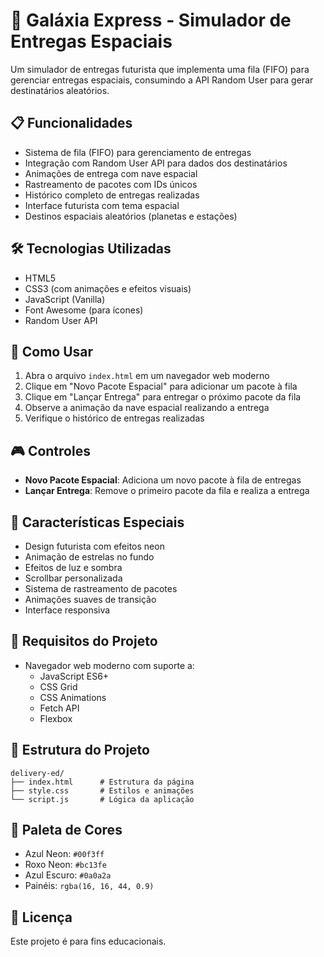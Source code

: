 # 🚀 Galáxia Express - Simulador de Entregas Espaciais

Um simulador de entregas futurista que implementa uma fila (FIFO) para gerenciar entregas espaciais, consumindo a API Random User para gerar destinatários aleatórios.

## 📋 Funcionalidades

- Sistema de fila (FIFO) para gerenciamento de entregas
- Integração com Random User API para dados dos destinatários
- Animações de entrega com nave espacial
- Rastreamento de pacotes com IDs únicos
- Histórico completo de entregas realizadas
- Interface futurista com tema espacial
- Destinos espaciais aleatórios (planetas e estações)

## 🛠️ Tecnologias Utilizadas

- HTML5
- CSS3 (com animações e efeitos visuais)
- JavaScript (Vanilla)
- Font Awesome (para ícones)
- Random User API

## 🚀 Como Usar

1. Abra o arquivo `index.html` em um navegador web moderno
2. Clique em "Novo Pacote Espacial" para adicionar um pacote à fila
3. Clique em "Lançar Entrega" para entregar o próximo pacote da fila
4. Observe a animação da nave espacial realizando a entrega
5. Verifique o histórico de entregas realizadas

## 🎮 Controles

- **Novo Pacote Espacial**: Adiciona um novo pacote à fila de entregas
- **Lançar Entrega**: Remove o primeiro pacote da fila e realiza a entrega

## 🌟 Características Especiais

- Design futurista com efeitos neon
- Animação de estrelas no fundo
- Efeitos de luz e sombra
- Scrollbar personalizada
- Sistema de rastreamento de pacotes
- Animações suaves de transição
- Interface responsiva

## 📝 Requisitos do Projeto

- Navegador web moderno com suporte a:
  - JavaScript ES6+
  - CSS Grid
  - CSS Animations
  - Fetch API
  - Flexbox

## 🔧 Estrutura do Projeto

```
delivery-ed/
├── index.html      # Estrutura da página
├── style.css       # Estilos e animações
└── script.js       # Lógica da aplicação
```

## 🎨 Paleta de Cores

- Azul Neon: `#00f3ff`
- Roxo Neon: `#bc13fe`
- Azul Escuro: `#0a0a2a`
- Painéis: `rgba(16, 16, 44, 0.9)`

## 📄 Licença

Este projeto é para fins educacionais.
